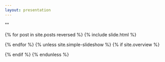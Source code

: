 ```yaml
---
layout: presentation
---
```


""

{% for post in site.posts reversed %}
	{% include slide.html %}
	<div class="page-break"></div>
{% endfor %}
{% unless site.simple-slideshow %}
{% if site.overview %}
<section id="overview" class="step" {% for attr in site.overview-data %} data-{{attr[0]}}="{{attr[1]}}"{% endfor %}></section>
{% endif %}
{% endunless %}
